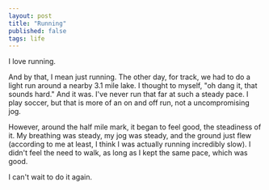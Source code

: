 ```yaml
---
layout: post
title: "Running"
published: false
tags: life
---
```


I love running.

And by that, I mean just running.  The other day, for track, we had to do a light run around a nearby 3.1 mile lake.  I thought to myself, "oh dang it, that sounds hard."  And it was.  I've never run that far at such a steady pace.  I play soccer, but that is more of an on and off run, not a uncompromising jog.

However, around the half mile mark, it began to feel good, the steadiness of it.  My breathing was steady, my jog was steady, and the ground just flew (according to me at least, I think I was actually running incredibly slow).  I didn't feel the need to walk, as long as I kept the same pace, which was good.

I can't wait to do it again.
